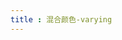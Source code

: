 ```yaml
---
title : 混合颜色-varying
---
```

<ClientOnly>
<practice.blendingColors type="varyings">
</practice.blendingColors>
</ClientOnly>